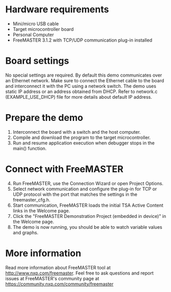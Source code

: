 Hardware requirements
=====================
- Mini/micro USB cable
- Target microcontroller board
- Personal Computer
- FreeMASTER 3.1.2 with TCP/UDP communication plug-in installed

Board settings
============
No special settings are required. By default this demo communicates over an Ethernet
network. Make sure to connect the Ethernet cable to the board and interconnect it with
the PC using a network switch. The demo uses static IP address or an address obtained
from DHCP. Refer to network.c (EXAMPLE_USE_DHCP) file for more details about default IP 
address.

Prepare the demo
===============
1.  Interconnect the board with a switch and the host computer.
2.  Compile and download the program to the target microcontroller.
3.  Run and resume application execution when debugger stops in the main() function.

Connect with FreeMASTER
=======================
4.  Run FreeMASTER, use the Connection Wizard or open Project Options.
5.  Select network communication and configure the plug-in for TCP or UDP protocol with the port
that matches the settings in the freemaster_cfg.h.
6.  Start communication, FreeMASTER loads the initial TSA Active Content links in the Welcome page.
7.  Click the "FreeMASTER Demonstration Project (embedded in device)" in the Welcome page.
8.  The demo is now running, you should be able to watch variable values and graphs.

More information
================
Read more information about FreeMASTER tool at http://www.nxp.com/freemaster.
Feel free to ask questions and report issues at FreeMASTER's 
community page at https://community.nxp.com/community/freemaster

